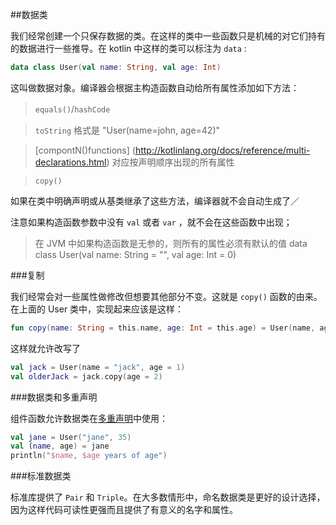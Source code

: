 ##数据类

我们经常创建一个只保存数据的类。在这样的类中一些函数只是机械的对它们持有的数据进行一些推导。在 kotlin 中这样的类可以标注为 `data` :

```kotlin
data class User(val name: String, val age: Int)
```

这叫做数据对象。编译器会根据主构造函数自动给所有属性添加如下方法：

>`equals()`/`hashCode`　

> `toString` 格式是 "User(name=john, age=42)"

> [compontN()functions] (http://kotlinlang.org/docs/reference/multi-declarations.html) 对应按声明顺序出现的所有属性

> `copy()` 

如果在类中明确声明或从基类继承了这些方法，编译器就不会自动生成了／

注意如果构造函数参数中没有 `val` 或者 `var` ，就不会在这些函数中出现；

>在 JVM 中如果构造函数是无参的，则所有的属性必须有默认的值
data class User(val name: String = "", val age: Int = 0)

###复制

我们经常会对一些属性做修改但想要其他部分不变。这就是 `copy()` 函数的由来。在上面的 User 类中，实现起来应该是这样：

```kotlin
fun copy(name: String = this.name, age: Int = this.age) = User(name, age)
```

这样就允许改写了

```kotlin
val jack = User(name = "jack", age = 1)
val olderJack = jack.copy(age = 2)
```

###数据类和多重声明

组件函数允许数据类在[多重声明](http://kotlinlang.org/docs/reference/multi-declarations.html)中使用：

```kotlin
val jane = User("jane", 35)
val (name, age) = jane
println("$name, $age years of age")
```

###标准数据类

标准库提供了 `Pair` 和 `Triple`。在大多数情形中，命名数据类是更好的设计选择，因为这样代码可读性更强而且提供了有意义的名字和属性。